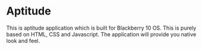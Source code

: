 Aptitude
========

This is aptitude application which is built for Blackberry 10 OS. This is purely based on HTML, CSS and Javascript. The application will provide you native look and feel.
